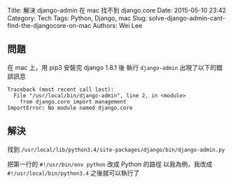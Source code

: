 Title: 解決 django-admin 在 mac 找不到 django.core
Date: 2015-05-10 23:42
Category: Tech
Tags: Python, Django, mac
Slug: solve-django-admin-cant-find-the-djangocore-on-mac
Authors: Wei Lee

## 問題

在 mac 上，用 pip3 安裝完 django 1.8.1 後
執行 `django-admin` 出現了以下的錯誤訊息

```text
Traceback (most recent call last):
  File "/usr/local/bin/django-admin", line 2, in <module>
    from django.core import management
ImportError: No module named django.core
```

<!--more-->

## 解決

找到 `/usr/local/lib/python3.4/site-packages/django/bin/django-admin.py`

把第一行的 `#!/usr/bin/env python` 改成 Python 的路徑
以我為例，我改成 `#!/usr/local/bin/python3.4`
之後就可以執行了
